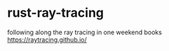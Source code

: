 # rust-ray-tracing
following along the ray tracing in one weekend books https://raytracing.github.io/
